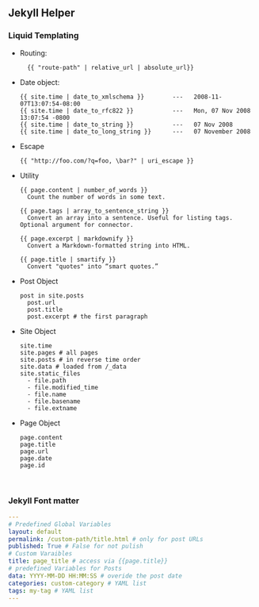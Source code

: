## Jekyll Helper



### Liquid Templating

* Routing: 

  ```jade
  	{{ "route-path" | relative_url | absolute_url}}
  ```

* Date object:

  ```jade
  {{ site.time | date_to_xmlschema }}        ---   2008-11-07T13:07:54-08:00
  {{ site.time | date_to_rfc822 }}           ---   Mon, 07 Nov 2008 13:07:54 -0800
  {{ site.time | date_to_string }}           ---   07 Nov 2008
  {{ site.time | date_to_long_string }}      ---   07 November 2008
  ```

* Escape

  ```jade
  {{ "http://foo.com/?q=foo, \bar?" | uri_escape }}
  ```

* Utility

  ```jade
  {{ page.content | number_of_words }}
  	Count the number of words in some text.
  	
  {{ page.tags | array_to_sentence_string }}
  	Convert an array into a sentence. Useful for listing tags. Optional argument for connector.

  {{ page.excerpt | markdownify }}
  	Convert a Markdown-formatted string into HTML.

  {{ page.title | smartify }}
  	Convert "quotes" into “smart quotes.”
  ```

* Post Object

  ```jade
  post in site.posts
  	post.url
  	post.title
  	post.excerpt # the first paragraph
  ```

* Site Object

  ```jade
  site.time
  site.pages # all pages
  site.posts # in reverse time order
  site.data # loaded from /_data
  site.static_files
  	- file.path
  	- file.modified_time
  	- file.name
  	- file.basename
  	- file.extname
  ```

* Page Object

  ```jade
  page.content
  page.title
  page.url
  page.date
  page.id
  ```

  ​


### Jekyll Font matter

```yaml
---
# Predefined Global Variables
layout: default
permalink: /custom-path/title.html # only for post URLs
published: True # False for not pulish
# Custom Varaibles
title: page_title # access via {{page.title}}
# predefined Variables for Posts
data: YYYY-MM-DD HH:MM:SS # overide the post date
categories: custom-category # YAML list
tags: my-tag # YAML list
---
```



